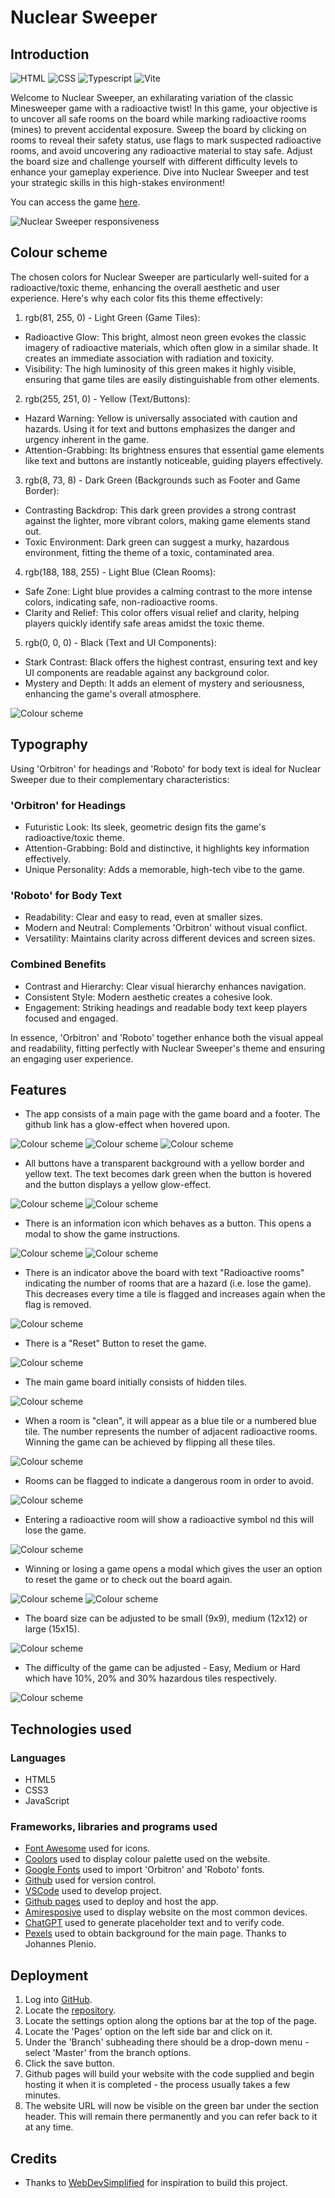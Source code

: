 # Nuclear Sweeper

## Introduction

![HTML](tech/html.png) ![CSS](tech/css.png) ![Typescript](tech/typescript.png) ![Vite](tech/vite.png)

Welcome to Nuclear Sweeper, an exhilarating variation of the classic Minesweeper game with a radioactive twist! In this game, your objective is to uncover all safe rooms on the board while marking radioactive rooms (mines) to prevent accidental exposure. Sweep the board by clicking on rooms to reveal their safety status, use flags to mark suspected radioactive rooms, and avoid uncovering any radioactive material to stay safe. Adjust the board size and challenge yourself with different difficulty levels to enhance your gameplay experience. Dive into Nuclear Sweeper and test your strategic skills in this high-stakes environment!

You can access the game [here](https://sasantazayoni.github.io/Minesweeper/).

![Nuclear Sweeper responsiveness](documentation/amiresponsive.png)

## Colour scheme

The chosen colors for Nuclear Sweeper are particularly well-suited for a radioactive/toxic theme, enhancing the overall aesthetic and user experience. Here's why each color fits this theme effectively:

1. rgb(81, 255, 0) - Light Green (Game Tiles):

- Radioactive Glow: This bright, almost neon green evokes the classic imagery of radioactive materials, which often glow in a similar shade. It creates an immediate association with radiation and toxicity.
- Visibility: The high luminosity of this green makes it highly visible, ensuring that game tiles are easily distinguishable from other elements.

2. rgb(255, 251, 0) - Yellow (Text/Buttons):

- Hazard Warning: Yellow is universally associated with caution and hazards. Using it for text and buttons emphasizes the danger and urgency inherent in the game.
- Attention-Grabbing: Its brightness ensures that essential game elements like text and buttons are instantly noticeable, guiding players effectively.

3. rgb(8, 73, 8) - Dark Green (Backgrounds such as Footer and Game Border):

- Contrasting Backdrop: This dark green provides a strong contrast against the lighter, more vibrant colors, making game elements stand out.
- Toxic Environment: Dark green can suggest a murky, hazardous environment, fitting the theme of a toxic, contaminated area.

4. rgb(188, 188, 255) - Light Blue (Clean Rooms):

- Safe Zone: Light blue provides a calming contrast to the more intense colors, indicating safe, non-radioactive rooms.
- Clarity and Relief: This color offers visual relief and clarity, helping players quickly identify safe areas amidst the toxic theme.

5. rgb(0, 0, 0) - Black (Text and UI Components):

- Stark Contrast: Black offers the highest contrast, ensuring text and key UI components are readable against any background color.
- Mystery and Depth: It adds an element of mystery and seriousness, enhancing the game's overall atmosphere.

![Colour scheme](documentation/coolors.png)

## Typography

Using 'Orbitron' for headings and 'Roboto' for body text is ideal for Nuclear Sweeper due to their complementary characteristics:

### 'Orbitron' for Headings

- Futuristic Look: Its sleek, geometric design fits the game's radioactive/toxic theme.
- Attention-Grabbing: Bold and distinctive, it highlights key information effectively.
- Unique Personality: Adds a memorable, high-tech vibe to the game.

### 'Roboto' for Body Text

- Readability: Clear and easy to read, even at smaller sizes.
- Modern and Neutral: Complements 'Orbitron' without visual conflict.
- Versatility: Maintains clarity across different devices and screen sizes.

### Combined Benefits

- Contrast and Hierarchy: Clear visual hierarchy enhances navigation.
- Consistent Style: Modern aesthetic creates a cohesive look.
- Engagement: Striking headings and readable body text keep players focused and engaged.

In essence, 'Orbitron' and 'Roboto' together enhance both the visual appeal and readability, fitting perfectly with Nuclear Sweeper's theme and ensuring an engaging user experience.

## Features

- The app consists of a main page with the game board and a footer. The github link has a glow-effect when hovered upon.

![Colour scheme](documentation/mainpage.png)
![Colour scheme](documentation/footer.png)
![Colour scheme](documentation/github.png)

- All buttons have a transparent background with a yellow border and yellow text. The text becomes dark green when the button is hovered and the button displays a yellow glow-effect.

![Colour scheme](documentation/button.png)
![Colour scheme](documentation/buttonhover.png)

- There is an information icon which behaves as a button. This opens a modal to show the game instructions.

![Colour scheme](documentation/infoicon.png)
![Colour scheme](documentation/instructions.png)

- There is an indicator above the board with text "Radioactive rooms" indicating the number of rooms that are a hazard (i.e. lose the game). This decreases every time a tile is flagged and increases again when the flag is removed.

![Colour scheme](documentation/indicator.png)

- There is a "Reset" Button to reset the game.

![Colour scheme](documentation/reset.png)

- The main game board initially consists of hidden tiles.

![Colour scheme](documentation/hidden.png)

- When a room is "clean", it will appear as a blue tile or a numbered blue tile. The number represents the number of adjacent radioactive rooms. Winning the game can be achieved by flipping all these tiles.

![Colour scheme](documentation/cleantiles.png)

- Rooms can be flagged to indicate a dangerous room in order to avoid.

![Colour scheme](documentation/flagged.png)

- Entering a radioactive room will show a radioactive symbol nd this will lose the game.

![Colour scheme](documentation/mine.png)

- Winning or losing a game opens a modal which gives the user an option to reset the game or to check out the board again.

![Colour scheme](documentation/win.png)
![Colour scheme](documentation/lose.png)

- The board size can be adjusted to be small (9x9), medium (12x12) or large (15x15).

![Colour scheme](documentation/boardsize.png)

- The difficulty of the game can be adjusted - Easy, Medium or Hard which have 10%, 20% and 30% hazardous tiles respectively.

![Colour scheme](documentation/difficulty.png)

## Technologies used

### Languages

- HTML5
- CSS3
- JavaScript

### Frameworks, libraries and programs used

- [Font Awesome](https://fontawesome.com/) used for icons.
- [Coolors](https://coolors.co/) used to display colour palette used on the website.
- [Google Fonts](https://fonts.google.com/) used to import 'Orbitron' and 'Roboto' fonts.
- [Github](https://github.com/) used for version control.
- [VSCode](https://code.visualstudio.com/) used to develop project.
- [Github pages](https://pages.github.com/) used to deploy and host the app.
- [Amiresposive](https://amiresponsive.co.uk/) used to display website on the most common devices.
- [ChatGPT](https://chat.openai.com/) used to generate placeholder text and to verify code.
- [Pexels](https://www.pexels.com/) used to obtain background for the main page. Thanks to Johannes Plenio.

## Deployment

1. Log into [GitHub](https://github.com/).
2. Locate the [repository](https://github.com/SasanTazayoni/Minesweeper).
3. Locate the settings option along the options bar at the top of the page.
4. Locate the 'Pages' option on the left side bar and click on it.
5. Under the 'Branch' subheading there should be a drop-down menu - select 'Master' from the branch options.
6. Click the save button.
7. Github pages will build your website with the code supplied and begin hosting it when it is completed - the process usually takes a few minutes.
8. The website URL will now be visible on the green bar under the section header. This will remain there permanently and you can refer back to it at any time.

## Credits

- Thanks to [WebDevSimplified](https://www.youtube.com/@WebDevSimplified) for inspiration to build this project.
